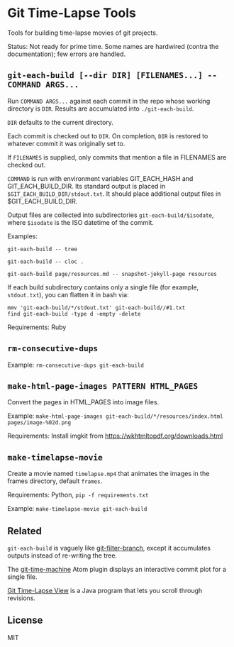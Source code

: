 # Git Time-Lapse Tools

Tools for building time-lapse movies of git projects.

Status: Not ready for prime time. Some names are hardwired (contra the documentation); few errors are handled.

## `git-each-build [--dir DIR] [FILENAMES...] -- COMMAND ARGS...`

Run `COMMAND ARGS...` against each commit in the repo whose working directory is `DIR`.
Results are accumulated into `./git-each-build`.

`DIR` defaults to the current directory.

Each commit is checked out to `DIR`.
On completion, `DIR` is restored to whatever commit it was originally set to.

If `FILENAMES` is supplied, only commits that mention a file in FILENAMES are checked out.

`COMMAND` is run with environment variables GIT_EACH_HASH and GIT_EACH_BUILD_DIR.
Its standard output is placed in `$GIT_EACH_BUILD_DIR/stdout.txt`.
It should place additional output files in $GIT_EACH_BUILD_DIR.

Output files are collected into subdirectories `git-each-build/$isodate`, where `$isodate` is the ISO datetime of the commit.

Examples:

`git-each-build -- tree`

`git-each-build -- cloc .`

`git-each-build page/resources.md -- snapshot-jekyll-page resources`

If each build subdirectory contains only a single file (for example, `stdout.txt`),
you can flatten it in bash via:

    mmv 'git-each-build/*/stdout.txt' git-each-build//#1.txt
    find git-each-build -type d -empty -delete

Requirements: Ruby

## `rm-consecutive-dups`

Example: `rm-consecutive-dups git-each-build`

## `make-html-page-images PATTERN HTML_PAGES`

Convert the pages in HTML_PAGES into image files.

Example: `make-html-page-images git-each-build/*/resources/index.html pages/image-%02d.png`

Requirements: Install imgkit from <https://wkhtmltopdf.org/downloads.html>

## `make-timelapse-movie`

Create a movie named `timelapse.mp4` that animates the images in the frames
directory, default `frames`.

Requirements: Python, `pip -f requirements.txt`

Example: `make-timelapse-movie git-each-build`

## Related

`git-each-build` is vaguely like [git-filter-branch](https://git-scm.com/docs/git-filter-branch),
except it accumulates outputs instead of re-writing the tree.

The [git-time-machine](https://atom.io/packages/git-time-machine) Atom plugin displays an interactive commit plot for a single file.

[Git Time-Lapse View](https://github.com/JonathanAquino/git-time-lapse-view) is a Java program that lets you scroll through revisions.

## License

MIT
